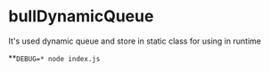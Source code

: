 # bullDynamicQueue
It's used dynamic queue and store in static class for using in runtime

**`DEBUG=* node index.js`